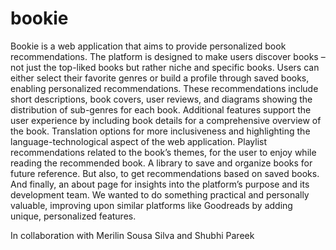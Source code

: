 # bookie
Bookie is a web application that aims to provide personalized book recommendations. The platform is designed to make users discover books – not just the top-liked books but rather niche and specific books. Users can either select their favorite genres or build a profile through saved books, enabling personalized recommendations. These recommendations include short descriptions, book covers, user reviews, and diagrams showing the distribution of sub-genres for each book. Additional features support the user experience by including book details for a comprehensive overview of the book. Translation options for more inclusiveness and highlighting the language-technological aspect of the web application. Playlist recommendations related to the book’s themes, for the user to enjoy while reading the recommended book. A library to save and organize books for future reference. But also, to get recommendations based on saved books. And finally, an about page for insights into the platform’s purpose and its development team.
We wanted to do something practical and personally valuable, improving upon similar platforms like Goodreads by adding unique, personalized features.

In collaboration with Merilin Sousa Silva and Shubhi Pareek

